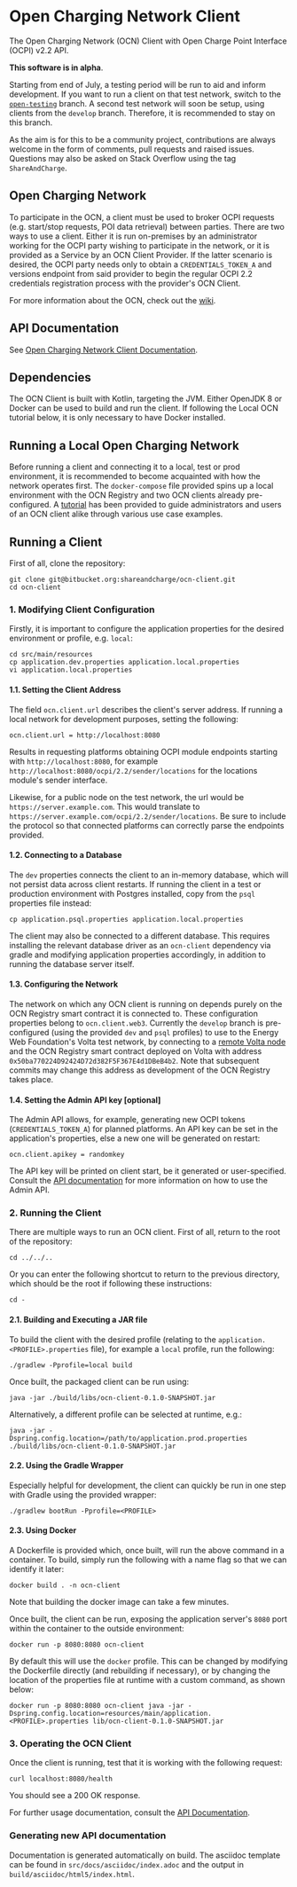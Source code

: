 # Open Charging Network Client

The Open Charging Network (OCN) Client with Open Charge Point Interface (OCPI) v2.2 API. 

**This software is in alpha**. 

Starting from end of July, a testing period will be run to aid and inform development. 
If you want to run a client on that test network, switch to the [`open-testing`](https://bitbucket.org/shareandcharge/ocn-client/src/open-testing/) branch.
A second test network will soon be setup, using clients from the `develop` branch. Therefore,
it is recommended to stay on this branch.

As the aim is for this to be a community project, contributions are always welcome in the form of comments, pull 
requests and raised issues. Questions may also be asked on Stack Overflow using the tag `ShareAndCharge`.

## Open Charging Network

To participate in the OCN, a client must be used to broker OCPI requests (e.g. start/stop requests, POI data retrieval) 
between parties. There are two ways to use a client. Either it is run on-premises by an administrator working for the
OCPI party wishing to participate in the network, or it is provided as a Service by an OCN Client Provider. If the 
latter scenario is desired, the OCPI party needs only to obtain a `CREDENTIALS_TOKEN_A` and versions endpoint from said 
provider to begin the regular OCPI 2.2 credentials registration process with the provider's OCN Client.  

For more information about the OCN, check out the [wiki](https://bitbucket.org/shareandcharge/ocn-client/wiki/).

## API Documentation

See [Open Charging Network Client Documentation](https://shareandcharge.bitbucket.io).

## Dependencies

The OCN Client is built with Kotlin, targeting the JVM. Either OpenJDK 8 or Docker can be used to build and run the client.
If following the Local OCN tutorial below, it is only necessary to have Docker installed.

## Running a Local Open Charging Network

Before running a client and connecting it to a local, test or prod environment, it is recommended to become acquainted 
with how the network operates first. The `docker-compose` file provided spins up a local environment with the OCN
Registry and two OCN clients already pre-configured. A [tutorial](./examples) has been provided to guide 
administrators and users of an OCN client alike through various use case examples.  

## Running a Client

First of all, clone the repository:

```
git clone git@bitbucket.org:shareandcharge/ocn-client.git
cd ocn-client
```

### 1. Modifying Client Configuration

Firstly, it is important to configure the application properties for the desired environment or profile, e.g. `local`:

```
cd src/main/resources
cp application.dev.properties application.local.properties
vi application.local.properties
```

#### 1.1. Setting the Client Address

The field `ocn.client.url` describes the client's server address. If running a local network for development purposes,
setting the following:

```
ocn.client.url = http://localhost:8080
``` 

Results in requesting platforms obtaining OCPI module endpoints starting with `http://localhost:8080`, for 
example `http://localhost:8080/ocpi/2.2/sender/locations` for the locations module's sender interface.
 
Likewise, for a public node on the test network, the url would be `https://server.example.com`. This would translate
to `https://server.example.com/ocpi/2.2/sender/locations`. Be sure to include the protocol so that connected platforms
can correctly parse the endpoints provided.

#### 1.2. Connecting to a Database

The `dev` properties connects the client to an in-memory database, which will not persist data across client restarts.
If running the client in a test or production environment with Postgres installed, copy from the `psql` properties file 
instead:

```
cp application.psql.properties application.local.properties
```

The client may also be connected to a different database. This requires installing the relevant database driver as 
an `ocn-client` dependency via gradle and modifying application properties accordingly, in addition to running the 
database server itself. 

#### 1.3. Configuring the Network

The network on which any OCN client is running on depends purely on the OCN Registry smart contract it is connected to.
These configuration properties belong to `ocn.client.web3`. Currently the `develop` branch is pre-configured (using the
provided `dev` and `psql` profiles) to use to the Energy Web Foundation's Volta test network, by connecting to a [remote Volta node](https://energyweb.atlassian.net/wiki/spaces/EWF/pages/703201459/Volta+Connecting+to+Remote+RPC) 
and the OCN Registry smart contract deployed on Volta with address `0x50ba770224D92424D72d382F5F367E4d1DBeB4b2`. Note
that subsequent commits may change this address as development of the OCN Registry takes place.

#### 1.4. Setting the Admin API key [optional]

The Admin API allows, for example, generating new OCPI tokens (`CREDENTIALS_TOKEN_A`) for planned platforms. An API
key can be set in the application's properties, else a new one will be generated on restart:

```
ocn.client.apikey = randomkey
```

The API key will be printed on client start, be it generated or user-specified. Consult the [API documentation](https://shareandcharge.bitbucket.io)
for more information on how to use the Admin API. 

### 2. Running the Client

There are multiple ways to run an OCN client. First of all, return to the root of the repository:

```
cd ../../..
```

Or you can enter the following shortcut to return to the previous directory, which should be the root if following
these instructions:

```
cd -
```

#### 2.1. Building and Executing a JAR file

To build the client with the desired profile (relating to the `application.<PROFILE>.properties` file), for example a
`local` profile, run the following:

```
./gradlew -Pprofile=local build
```

Once built, the packaged client can be run using:
```
java -jar ./build/libs/ocn-client-0.1.0-SNAPSHOT.jar
```

Alternatively, a different profile can be selected at runtime, e.g.:
```
java -jar -Dspring.config.location=/path/to/application.prod.properties ./build/libs/ocn-client-0.1.0-SNAPSHOT.jar
```

#### 2.2. Using the Gradle Wrapper

Especially helpful for development, the client can quickly be run in one step with Gradle using the provided wrapper:

```
./gradlew bootRun -Pprofile=<PROFILE>
```

#### 2.3. Using Docker

A Dockerfile is provided which, once built, will run the above command in a container. To build, simply run the following
with a name flag so that we can identify it later:

```
docker build . -n ocn-client
```

Note that building the docker image can take a few minutes.

Once built, the client can be run, exposing the application server's `8080` port within the container to the outside environment:
```
docker run -p 8080:8080 ocn-client 
```

By default this will use the `docker` profile. This can be changed by modifying the Dockerfile directly (and rebuilding
if necessary), or by changing the location of the properties file at runtime with a custom command, as shown below:

```
docker run -p 8080:8080 ocn-client java -jar -Dspring.config.location=resources/main/application.<PROFILE>.properties lib/ocn-client-0.1.0-SNAPSHOT.jar
```

### 3. Operating the OCN Client

Once the client is running, test that it is working with the following request:

```
curl localhost:8080/health
```

You should see a 200 OK response.

For further usage documentation, consult the [API Documentation](https://shareandcharge.bitbucket.io).

### Generating new API documentation

Documentation is generated automatically on build. The asciidoc template can be found in 
`src/docs/asciidoc/index.adoc` and the output in `build/asciidoc/html5/index.html`.